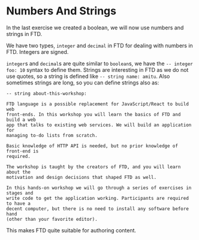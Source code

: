 # Numbers And Strings

In the last exercise we created a boolean, we will now use numbers and strings
in FTD.

We have two types, `integer` and `decimal` in FTD for dealing with numbers in
FTD. Integers are signed.

`integer`s and `decimal`s are quite similar to `boolean`s, we have the
`-- integer foo: 10` syntax to define them. Strings are interesting in FTD as
we do not use quotes, so a string is defined like `-- string name: amitu`. Also
sometimes strings are long, so you can define strings also as:

```ftd
-- string about-this-workshop:

FTD language is a possible replacement for JavaScript/React to build web
front-ends. In this workshop you will learn the basics of FTD and build a web
app that talks to existing web services. We will build an application for
managing to-do lists from scratch.

Basic knowledge of HTTP API is needed, but no prior knowledge of front-end is
required.

The workshop is taught by the creators of FTD, and you will learn about the
motivation and design decisions that shaped FTD as well.

In this hands-on workshop we will go through a series of exercises in stages and
write code to get the application working. Participants are required to have a
decent computer, but there is no need to install any software before hand
(other than your favorite editor).
```

This makes FTD quite suitable for authoring content.
